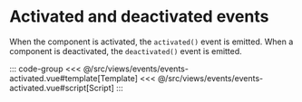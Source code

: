 <eventsActivated/>

# Activated and deactivated events

When the component is activated, the `activated()` event is emitted. When a component is deactivated, the `deactivated()` event is emitted.

::: code-group
<<< @/src/views/events/events-activated.vue#template[Template]
<<< @/src/views/events/events-activated.vue#script[Script]
:::
